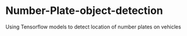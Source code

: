 # Number-Plate-object-detection
Using Tensorflow models to detect location of number plates on vehicles
